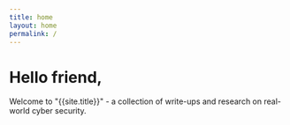 ```yaml
---
title: home
layout: home
permalink: /
---
```


# Hello friend,

Welcome to "{{site.title}}" - a collection of write-ups and research on real-world cyber security.


